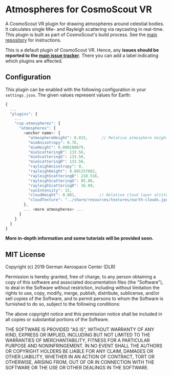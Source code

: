 # Atmospheres for CosmoScout VR

A CosmoScout VR plugin for drawing atmospheres around celestial bodies. It calculates single Mie- and Rayleigh scattering via raycasting in real-time. This plugin is built as part of CosmoScout's build process. See the [main repository](https://github.com/cosmoscout/cosmoscout-vr) for instructions.

This is a default plugin of CosmoScout VR. Hence, any **issues should be reported to the [main issue tracker](https://github.com/cosmoscout/cosmoscout-vr/issues)**. There you can add a label indicating which plugins are affected.

## Configuration

This plugin can be enabled with the following configuration in your `settings.json`.
The given values represent values for Earth:

```javascript
{
  ...
  "plugins": {
    ...
    "csp-atmospheres": {
      "atmospheres": {
        <anchor name>: {
          "atmosphereHeight": 0.015,      // Relative atmosphere height compared to planet radius
          "mieAnisotropy": 0.76,
          "mieHeight": 0.000188679,
          "mieScatteringB": 133.56,
          "mieScatteringG": 133.56,
          "mieScatteringR": 133.56,
          "rayleighAnisotropy": 0,
          "rayleighHeight": 0.001257862,
          "rayleighScatteringB": 210.516,
          "rayleighScatteringG": 85.86,
          "rayleighScatteringR": 36.89,
          "sunIntensity": 15,
          "cloudHeight": 0.001,          // Relative cloud layer altitude
          "cloudTexture": "../share/resources/textures/earth-clouds.jpg" // Optional
        },
        ... <more atmospheres> ...
      }
    }
  }
}
```

**More in-depth information and some tutorials will be provided soon.**

## MIT License

Copyright (c) 2019 German Aerospace Center (DLR)

Permission is hereby granted, free of charge, to any person obtaining a copy
of this software and associated documentation files (the "Software"), to deal
in the Software without restriction, including without limitation the rights
to use, copy, modify, merge, publish, distribute, sublicense, and/or sell
copies of the Software, and to permit persons to whom the Software is
furnished to do so, subject to the following conditions:

The above copyright notice and this permission notice shall be included in all
copies or substantial portions of the Software.

THE SOFTWARE IS PROVIDED "AS IS", WITHOUT WARRANTY OF ANY KIND, EXPRESS OR
IMPLIED, INCLUDING BUT NOT LIMITED TO THE WARRANTIES OF MERCHANTABILITY,
FITNESS FOR A PARTICULAR PURPOSE AND NONINFRINGEMENT. IN NO EVENT SHALL THE
AUTHORS OR COPYRIGHT HOLDERS BE LIABLE FOR ANY CLAIM, DAMAGES OR OTHER
LIABILITY, WHETHER IN AN ACTION OF CONTRACT, TORT OR OTHERWISE, ARISING FROM,
OUT OF OR IN CONNECTION WITH THE SOFTWARE OR THE USE OR OTHER DEALINGS IN THE
SOFTWARE.
